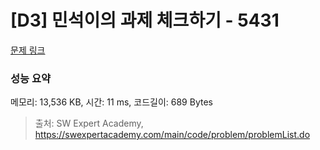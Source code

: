 # [D3] 민석이의 과제 체크하기 - 5431 

[문제 링크](https://swexpertacademy.com/main/code/problem/problemDetail.do?contestProbId=AWVl3rWKDBYDFAXm) 

### 성능 요약

메모리: 13,536 KB, 시간: 11 ms, 코드길이: 689 Bytes



> 출처: SW Expert Academy, https://swexpertacademy.com/main/code/problem/problemList.do